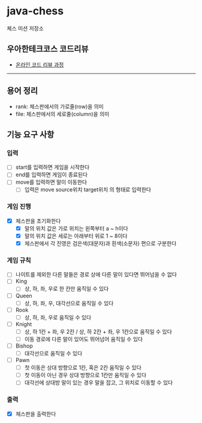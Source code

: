 # java-chess

체스 미션 저장소

## 우아한테크코스 코드리뷰

- [온라인 코드 리뷰 과정](https://github.com/woowacourse/woowacourse-docs/blob/master/maincourse/README.md)

---

## 용어 정리

- rank: 체스판에서의 가로줄(row)을 의미
- file: 체스판에서의 세로줄(column)을 의미

## 기능 요구 사항

### 입력

- [ ] start를 입력하면 게임을 시작한다
- [ ] end를 입력하면 게임이 종료된다
- [ ] move를 입력하면 말이 이동한다
    - [ ] 입력은 move source위치 target위치 의 형태로 입력한다

### 게임 진행

- [x] 체스판을 초기화한다
    - [x] 말의 위치 값은 가로 위치는 왼쪽부터 a ~ h이다
    - [x] 말의 위치 값은 세로는 아래부터 위로 1 ~ 8이다
    - [x] 체스판에서 각 진영은 검은색(대문자)과 흰색(소문자) 편으로 구분한다

### 게임 규칙

- [ ] 나이트를 제외한 다른 말들은 경로 상에 다른 말이 있다면 뛰어넘을 수 없다
- [ ] King
    - [ ] 상, 하, 좌, 우로 한 칸만 움직일 수 있다
- [ ] Queen
    - [ ] 상, 하, 좌, 우, 대각선으로 움직일 수 있다
- [ ] Rook
    - [ ] 상, 하, 좌, 우로 움직일 수 있다
- [ ] Knight
    - [ ] 상, 하 1칸 + 좌, 우 2칸 / 상, 하 2칸 + 좌, 우 1칸으로 움직일 수 있다
    - [ ] 이동 경로에 다른 말이 있어도 뛰어넘어 움직일 수 있다
- [ ] Bishop
    - [ ] 대각선으로 움직일 수 있다
- [ ] Pawn
    - [ ] 첫 이동은 상대 방향으로 1칸, 혹은 2칸 움직일 수 있다
    - [ ] 첫 이동이 아닌 경우 상대 방향으로 1칸만 움직일 수 있다
    - [ ] 대각선에 상대방 말이 있는 경우 말을 잡고, 그 위치로 이동할 수 있다

### 출력

- [x] 체스판을 출력한다
